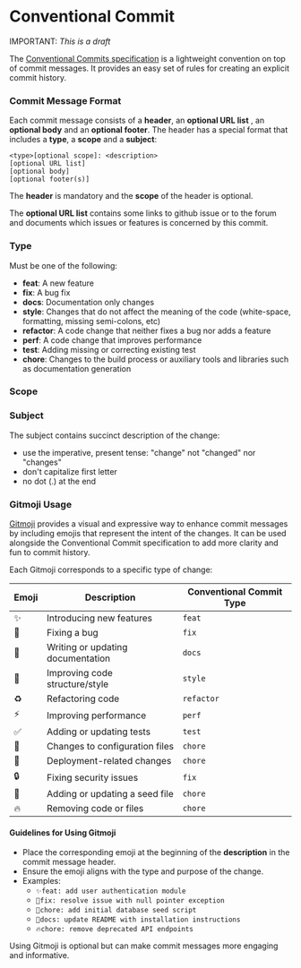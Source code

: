 # Conventional Commit

IMPORTANT: *This is a draft*

The [Conventional Commits specification](https://www.conventionalcommits.org/en/v1.0.0/#summary) is a lightweight 
convention on top of commit messages. It provides an easy set of rules for creating an explicit commit history.


### Commit Message Format
Each commit message consists of a **header**, an **optional URL list** , an **optional body** and an **optional 
footer**. 
The header has a 
special format that includes a **type**, a **scope** and a **subject**:

```
<type>[optional scope]: <description>
[optional URL list]
[optional body]
[optional footer(s)]
```

The **header** is mandatory and the **scope** of the header is optional.

The **optional URL list** contains some links to github issue or to the forum and documents which issues
or features is concerned by this commit.


### Type
Must be one of the following:

* **feat**: A new feature
* **fix**: A bug fix
* **docs**: Documentation only changes
* **style**: Changes that do not affect the meaning of the code (white-space, formatting, missing
  semi-colons, etc)
* **refactor**: A code change that neither fixes a bug nor adds a feature
* **perf**: A code change that improves performance
* **test**: Adding missing or correcting existing test
* **chore**: Changes to the build process or auxiliary tools and libraries such as documentation
  generation

### Scope

### Subject
The subject contains succinct description of the change:

* use the imperative, present tense: "change" not "changed" nor "changes"
* don't capitalize first letter
* no dot (.) at the end


### Gitmoji Usage

[Gitmoji](https://gitmoji.dev/) provides a visual and expressive way to enhance commit messages by including emojis that represent the intent of the changes. It can be used alongside the Conventional Commit specification to add more clarity and fun to commit history.

Each Gitmoji corresponds to a specific type of change:

| Emoji   | Description                          | Conventional Commit Type   |
|---------|--------------------------------------|----------------------------|
| ✨      | Introducing new features             | `feat`                     |
| 🐛      | Fixing a bug                         | `fix`                      |
| 📝      | Writing or updating documentation    | `docs`                     |
| 🎨      | Improving code structure/style       | `style`                    |
| ♻️      | Refactoring code                    | `refactor`                 |
| ⚡️      | Improving performance                | `perf`                     |
| ✅      | Adding or updating tests             | `test`                     |
| 🔧      | Changes to configuration files       | `chore`                    |
| 🚀      | Deployment-related changes           | `chore`                    |
| 🔒      | Fixing security issues               | `fix`                      |
| 🌱      | Adding or updating a seed file       | `chore`                    |
| 🔥      | Removing code or files               | `chore`                    |

#### Guidelines for Using Gitmoji
- Place the corresponding emoji at the beginning of the **description** in the commit message header.
- Ensure the emoji aligns with the type and purpose of the change.
- Examples:
  - `✨feat: add user authentication module`
  - `🐛fix: resolve issue with null pointer exception`
  - `🌱chore: add initial database seed script`
  - `📝docs: update README with installation instructions`
  - `🔥chore: remove deprecated API endpoints`
  
Using Gitmoji is optional but can make commit messages more engaging and informative.
